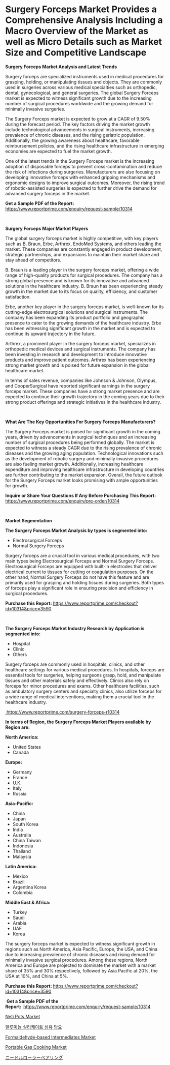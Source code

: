 <p><h1>Surgery Forceps Market Provides a Comprehensive Analysis Including a Macro Overview of the Market as well as Micro Details such as Market Size and Competitive Landscape</h1></p><p><strong>Surgery Forceps Market Analysis and Latest Trends</strong></p>
<p><p>Surgery forceps are specialized instruments used in medical procedures for grasping, holding, or manipulating tissues and objects. They are commonly used in surgeries across various medical specialties such as orthopedic, dental, gynecological, and general surgeries. The global Surgery Forceps market is expected to witness significant growth due to the increasing number of surgical procedures worldwide and the growing demand for minimally invasive surgeries.</p><p>The Surgery Forceps market is expected to grow at a CAGR of 9.50% during the forecast period. The key factors driving the market growth include technological advancements in surgical instruments, increasing prevalence of chronic diseases, and the rising geriatric population. Additionally, the growing awareness about healthcare, favorable reimbursement policies, and the rising healthcare infrastructure in emerging economies are expected to fuel the market growth.</p><p>One of the latest trends in the Surgery Forceps market is the increasing adoption of disposable forceps to prevent cross-contamination and reduce the risk of infections during surgeries. Manufacturers are also focusing on developing innovative forceps with enhanced gripping mechanisms and ergonomic designs to improve surgical outcomes. Moreover, the rising trend of robotic-assisted surgeries is expected to further drive the demand for advanced surgery forceps in the market.</p></p>
<p><strong>Get a Sample PDF of the Report:&nbsp;</strong> <a href="https://www.reportprime.com/enquiry/request-sample/10314">https://www.reportprime.com/enquiry/request-sample/10314</a></p>
<p>&nbsp;</p>
<p><strong>Surgery Forceps Major Market Players</strong></p>
<p><p>The global surgery forceps market is highly competitive, with key players such as B. Braun, Erbe, Arthrex, EndoMed Systems, and others leading the market. These companies are constantly engaged in product development, strategic partnerships, and expansions to maintain their market share and stay ahead of competitors.</p><p>B. Braun is a leading player in the surgery forceps market, offering a wide range of high-quality products for surgical procedures. The company has a strong global presence and is known for its innovative and advanced solutions in the healthcare industry. B. Braun has been experiencing steady growth in the market due to its focus on quality, efficiency, and customer satisfaction.</p><p>Erbe, another key player in the surgery forceps market, is well-known for its cutting-edge electrosurgical solutions and surgical instruments. The company has been expanding its product portfolio and geographic presence to cater to the growing demands of the healthcare industry. Erbe has been witnessing significant growth in the market and is expected to continue its upward trajectory in the future.</p><p>Arthrex, a prominent player in the surgery forceps market, specializes in orthopedic medical devices and surgical instruments. The company has been investing in research and development to introduce innovative products and improve patient outcomes. Arthrex has been experiencing strong market growth and is poised for future expansion in the global healthcare market.</p><p>In terms of sales revenue, companies like Johnson & Johnson, Olympus, and CooperSurgical have reported significant earnings in the surgery forceps market. These companies have a strong market presence and are expected to continue their growth trajectory in the coming years due to their strong product offerings and strategic initiatives in the healthcare industry.</p></p>
<p>&nbsp;</p>
<p><strong>What Are The Key Opportunities For Surgery Forceps Manufacturers?</strong></p>
<p><p>The Surgery Forceps market is poised for significant growth in the coming years, driven by advancements in surgical techniques and an increasing number of surgical procedures being performed globally. The market is expected to witness a steady CAGR due to the rising prevalence of chronic diseases and the growing aging population. Technological innovations such as the development of robotic surgery and minimally invasive procedures are also fueling market growth. Additionally, increasing healthcare expenditure and improving healthcare infrastructure in developing countries are further contributing to the market expansion. Overall, the future outlook for the Surgery Forceps market looks promising with ample opportunities for growth.</p></p>
<p><strong>Inquire or Share Your Questions If Any Before Purchasing This Report:</strong> <a href="https://www.reportprime.com/enquiry/pre-order/10314">https://www.reportprime.com/enquiry/pre-order/10314</a></p>
<p>&nbsp;</p>
<p><strong>Market Segmentation</strong></p>
<p><strong>The Surgery Forceps Market Analysis by types is segmented into:</strong></p>
<p><ul><li>Electrosurgical Forceps</li><li>Normal Surgery Forceps</li></ul></p>
<p><p>Surgery forceps are a crucial tool in various medical procedures, with two main types being Electrosurgical Forceps and Normal Surgery Forceps. Electrosurgical Forceps are equipped with built-in electrodes that deliver electrical current to tissues for cutting or coagulation purposes. On the other hand, Normal Surgery Forceps do not have this feature and are primarily used for grasping and holding tissues during surgeries. Both types of forceps play a significant role in ensuring precision and efficiency in surgical procedures.</p></p>
<p><strong>Purchase this Report:&nbsp;</strong><a href="https://www.reportprime.com/checkout?id=10314&price=3590">https://www.reportprime.com/checkout?id=10314&price=3590</a></p>
<p>&nbsp;</p>
<p><strong>The Surgery Forceps Market Industry Research by Application is segmented into:</strong></p>
<p><ul><li>Hospital</li><li>Clinic</li><li>Others</li></ul></p>
<p><p>Surgery forceps are commonly used in hospitals, clinics, and other healthcare settings for various medical procedures. In hospitals, forceps are essential tools for surgeries, helping surgeons grasp, hold, and manipulate tissues and other materials safely and effectively. Clinics also rely on forceps for minor procedures and exams. Other healthcare facilities, such as ambulatory surgery centers and specialty clinics, also utilize forceps for a wide range of medical interventions, making them a crucial tool in the healthcare industry.</p></p>
<p><a href="https://www.reportprime.com/surgery-forceps-r10314">&nbsp;https://www.reportprime.com/surgery-forceps-r10314</a></p>
<p><strong>In terms of Region, the Surgery Forceps Market Players available by Region are:</strong></p>
<p>
    <p> <strong> North America: </strong>
        <ul>
            <li>United States</li>
            <li>Canada</li>
        </ul>
        </p> 
    <p> <strong> Europe: </strong>
        <ul>
            <li>Germany</li>
            <li>France</li>
            <li>U.K.</li>
            <li>Italy</li>
            <li>Russia</li>
        </ul>
        </p> 
    <p> <strong> Asia-Pacific: </strong>
        <ul>
            <li>China</li>
            <li>Japan</li>
            <li>South Korea</li>
            <li>India</li>
            <li>Australia</li>
            <li>China Taiwan</li>
            <li>Indonesia</li>
            <li>Thailand</li>
            <li>Malaysia</li>
        </ul>
        </p> 
    <p> <strong> Latin America: </strong>
        <ul>
            <li>Mexico</li>
            <li>Brazil</li>
            <li>Argentina Korea</li>
            <li>Colombia</li>
        </ul>
        </p> 
    <p> <strong> Middle East & Africa: </strong>
        <ul>
            <li>Turkey</li>
            <li>Saudi</li>
            <li>Arabia</li>
            <li>UAE</li>
            <li>Korea</li>
        </ul>
    </p>
    </p>
<p><p>The surgery forceps market is expected to witness significant growth in regions such as North America, Asia Pacific, Europe, the USA, and China due to increasing prevalence of chronic diseases and rising demand for minimally invasive surgical procedures. Among these regions, North America and Europe are projected to dominate the market with a market share of 35% and 30% respectively, followed by Asia Pacific at 20%, the USA at 10%, and China at 5%.</p></p>
<p><strong>Purchase this Report: </strong><a href="https://www.reportprime.com/checkout?id=10314&price=3590">https://www.reportprime.com/checkout?id=10314&price=3590</a></p>
<p>&nbsp;<strong>Get a Sample PDF of the Report:&nbsp;&nbsp;</strong><a href="https://www.reportprime.com/enquiry/request-sample/10314">https://www.reportprime.com/enquiry/request-sample/10314</a></p>
<p><strong></strong></p>
<p><p><a href="https://issuu.com/reportprime-2/docs/neti-pots-market-size-2030.pptx">Neti Pots Market</a></p><p><a href="https://github.com/BrettWeberrt8767765/Market-Research-Report-List-1/blob/main/874325474256.md">알루미늄 실리케이트 섬유 담요</a></p><p><a href="https://www.linkedin.com/pulse/global-formaldehyde-based-intermediates-market-types-applications-zi0qf">Formaldehyde-based Intermediates Market</a></p><p><a href="https://issuu.com/reportprime-2/docs/portable-gas-cooking-market-size-2030.pptx">Portable Gas Cooking Market</a></p><p><a href="https://github.com/hilmi-2a/Market-Research-Report-List-1/blob/main/531986079390.md">ニードルローラーベアリング</a></p></p>
